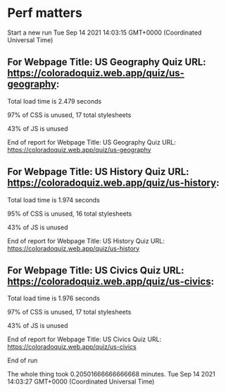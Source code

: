 # Perf matters


Start a new run
Tue Sep 14 2021 14:03:15 GMT+0000 (Coordinated Universal Time)








## For Webpage Title: US Geography Quiz URL: https://coloradoquiz.web.app/quiz/us-geography: 


Total load time is 2.479 seconds


97% of CSS is unused, 17 total stylesheets


43% of JS is unused


End of report for Webpage Title: US Geography Quiz URL: https://coloradoquiz.web.app/quiz/us-geography




## For Webpage Title: US History Quiz URL: https://coloradoquiz.web.app/quiz/us-history: 


Total load time is 1.974 seconds


95% of CSS is unused, 16 total stylesheets


43% of JS is unused


End of report for Webpage Title: US History Quiz URL: https://coloradoquiz.web.app/quiz/us-history




## For Webpage Title: US Civics Quiz URL: https://coloradoquiz.web.app/quiz/us-civics: 


Total load time is 1.976 seconds


97% of CSS is unused, 17 total stylesheets


43% of JS is unused


End of report for Webpage Title: US Civics Quiz URL: https://coloradoquiz.web.app/quiz/us-civics


End of run


The whole thing took 0.20501666666666668 minutes.
Tue Sep 14 2021 14:03:27 GMT+0000 (Coordinated Universal Time)




